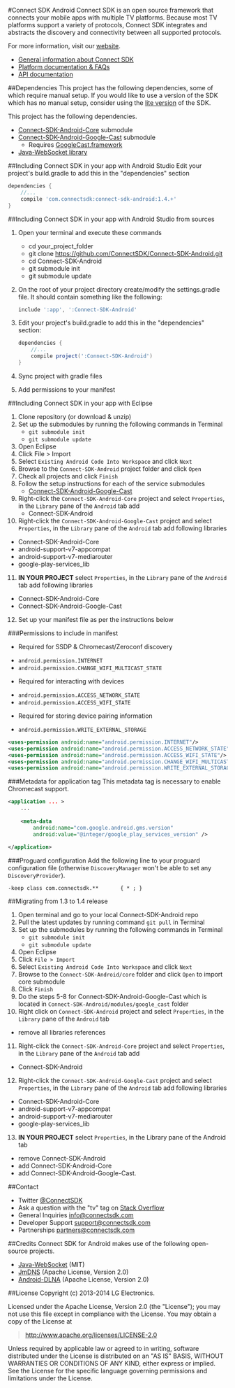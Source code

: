 #Connect SDK Android
Connect SDK is an open source framework that connects your mobile apps with multiple TV platforms. Because most TV platforms support a variety of protocols, Connect SDK integrates and abstracts the discovery and connectivity between all supported protocols.

For more information, visit our [website](http://www.connectsdk.com/).

* [General information about Connect SDK](http://www.connectsdk.com/discover/)
* [Platform documentation & FAQs](http://www.connectsdk.com/docs/android/)
* [API documentation](http://www.connectsdk.com/apis/android/)

##Dependencies
This project has the following dependencies, some of which require manual setup. If you would like to use a version of the SDK which has no manual setup, consider using the [lite version](https://github.com/ConnectSDK/Connect-SDK-Android-Lite) of the SDK.

This project has the following dependencies.
* [Connect-SDK-Android-Core](https://github.com/ConnectSDK/Connect-SDK-Android-Core) submodule
* [Connect-SDK-Android-Google-Cast](https://github.com/ConnectSDK/Connect-SDK-Android-Google-Cast) submodule
  - Requires [GoogleCast.framework](https://developers.google.com/cast/docs/downloads)
* [Java-WebSocket library](https://github.com/TooTallNate/Java-WebSocket)

##Including Connect SDK in your app with Android Studio
Edit your project's build.gradle to add this in the "dependencies" section
```groovy
dependencies {
    //...
    compile 'com.connectsdk:connect-sdk-android:1.4.+'
}
```
##Including Connect SDK in your app with Android Studio from sources
1. Open your terminal and execute these commands
    - cd your_project_folder
    - git clone https://github.com/ConnectSDK/Connect-SDK-Android.git
    - cd Connect-SDK-Android
    - git submodule init
    - git submodule update

2. On the root of your project directory create/modify the settings.gradle file. It should contain something like the following:
    ```groovy
    include ':app', ':Connect-SDK-Android'
    ```

3. Edit your project's build.gradle to add this in the "dependencies" section:
    ```groovy
    dependencies {
        //...
        compile project(':Connect-SDK-Android')
    }
    ```

4. Sync project with gradle files
5. Add permissions to your manifest

##Including Connect SDK in your app with Eclipse

1. Clone repository (or download & unzip)
2. Set up the submodules by running the following commands in Terminal
   - `git submodule init`
   - `git submodule update`
3. Open Eclipse
4. Click File > Import
5. Select `Existing Android Code Into Workspace` and click `Next`
6. Browse to the `Connect-SDK-Android` project folder and click `Open`
7. Check all projects and click `Finish`
8. Follow the setup instructions for each of the service submodules
   - [Connect-SDK-Android-Google-Cast](https://github.com/ConnectSDK/Connect-SDK-Android-Google-Cast)
9. Right-click the `Connect-SDK-Android-Core` project and select `Properties`, in the `Library` pane of the `Android` tab add
   - Connect-SDK-Android
10. Right-click the `Connect-SDK-Android-Google-Cast` project and select `Properties`, in the `Library` pane of the `Android` tab add following libraries
   - Connect-SDK-Android-Core
   - android-support-v7-appcompat
   - android-support-v7-mediarouter
   - google-play-services_lib
11. **IN YOUR PROJECT** select `Properties`, in the `Library` pane of the `Android` tab add following libraries
   - Connect-SDK-Android-Core
   - Connect-SDK-Android-Google-Cast
12. Set up your manifest file as per the instructions below

###Permissions to include in manifest
* Required for SSDP & Chromecast/Zeroconf discovery
 - `android.permission.INTERNET`
 - `android.permission.CHANGE_WIFI_MULTICAST_STATE`
* Required for interacting with devices
 - `android.permission.ACCESS_NETWORK_STATE`
 - `android.permission.ACCESS_WIFI_STATE`
* Required for storing device pairing information
 - `android.permission.WRITE_EXTERNAL_STORAGE`

```xml
<uses-permission android:name="android.permission.INTERNET"/>
<uses-permission android:name="android.permission.ACCESS_NETWORK_STATE"/>
<uses-permission android:name="android.permission.ACCESS_WIFI_STATE"/>
<uses-permission android:name="android.permission.CHANGE_WIFI_MULTICAST_STATE"/>
<uses-permission android:name="android.permission.WRITE_EXTERNAL_STORAGE" />
```

###Metadata for application tag
This metadata tag is necessary to enable Chromecast support.

```xml
<application ... >
    ...
    
    <meta-data
        android:name="com.google.android.gms.version"
        android:value="@integer/google_play_services_version" />
        
</application>
```

###Proguard configuration
Add the following line to your proguard configuration file (otherwise `DiscoveryManager` won't be able to set any `DiscoveryProvider`).

```
-keep class com.connectsdk.**       { * ; }
```

##Migrating from 1.3 to 1.4 release

1. Open terminal and go to your local Connect-SDK-Android repo
2. Pull the latest updates by running command `git pull` in Terminal
3. Set up the submodules by running the following commands in Terminal
   - `git submodule init`
   - `git submodule update`
4. Open Eclipse
5. Click `File > Import`
6. Select `Existing Android Code Into Workspace` and click `Next`
7. Browse to the `Connect-SDK-Android/core` folder and click `Open` to import core submodule
8. Click `Finish`
9. Do the steps 5-8 for Connect-SDK-Android-Google-Cast which is located in `Connect-SDK-Android/modules/google_cast` folder
10. Right click on `Connect-SDK-Android` project and select `Properties`, in the `Library` pane of the `Android` tab
   - remove all libraries references
11. Right-click the `Connect-SDK-Android-Core` project and select `Properties`, in the `Library` pane of the `Android` tab add
   - Connect-SDK-Android
12. Right-click the `Connect-SDK-Android-Google-Cast` project and select `Properties`, in the `Library` pane of the `Android` tab add following libraries
   - Connect-SDK-Android-Core
   - android-support-v7-appcompat
   - android-support-v7-mediarouter
   - google-play-services_lib
13. **IN YOUR PROJECT** select `Properties`, in the Library pane of the Android tab 
   - remove Connect-SDK-Android
   - add Connect-SDK-Android-Core
   - add Connect-SDK-Android-Google-Cast.

##Contact
* Twitter [@ConnectSDK](https://www.twitter.com/ConnectSDK)
* Ask a question with the "tv" tag on [Stack Overflow](http://stackoverflow.com/tags/tv)
* General Inquiries info@connectsdk.com
* Developer Support support@connectsdk.com
* Partnerships partners@connectsdk.com

##Credits
Connect SDK for Android makes use of the following open-source projects.

* [Java-WebSocket](https://github.com/TooTallNate/Java-WebSocket) (MIT)
* [JmDNS](http://jmdns.sourceforge.net) (Apache License, Version 2.0)
* [Android-DLNA](https://code.google.com/p/android-dlna/) (Apache License, Version 2.0)

##License
Copyright (c) 2013-2014 LG Electronics.

Licensed under the Apache License, Version 2.0 (the "License");
you may not use this file except in compliance with the License.
You may obtain a copy of the License at

> http://www.apache.org/licenses/LICENSE-2.0

Unless required by applicable law or agreed to in writing, software
distributed under the License is distributed on an "AS IS" BASIS,
WITHOUT WARRANTIES OR CONDITIONS OF ANY KIND, either express or implied.
See the License for the specific language governing permissions and
limitations under the License.
